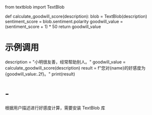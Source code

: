 from textblob import TextBlob

def calculate_goodwill_score(description):
    blob = TextBlob(description)
    sentiment_score = blob.sentiment.polarity
    goodwill_value = (sentiment_score + 1) * 50
    return goodwill_value

# 示例调用
description = "小明很友善，经常帮助别人。"
goodwill_value = calculate_goodwill_score(description)
result = f"您对{name}的好感度为{goodwill_value:.2f}。"
print(result)



# -
根据用户描述进行好感度计算，需要安装 TextBlob 库
